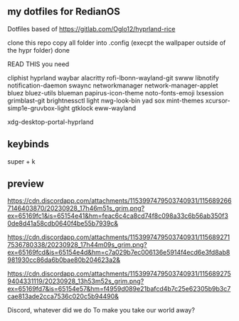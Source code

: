 ## my dotfiles for RedianOS

Dotfiles
based of https://gitlab.com/Oglo12/hyprland-rice

clone this repo
copy all folder into .config (execpt the wallpaper outside of the hypr folder)
done


READ THIS
you need 

cliphist
hyprland
waybar
alacritty
rofi-lbonn-wayland-git
swww
libnotify
notification-daemon
swaync
networkmanager
network-manager-applet
bluez
bluez-utils
blueman
papirus-icon-theme
noto-fonts-emoji
lxsession
grimblast-git
brightnessctl
light
nwg-look-bin
yad
sox
mint-themes
xcursor-simp1e-gruvbox-light
gtklock
eww-wayland

xdg-desktop-portal-hyprland

## keybinds
super + k 

## preview
https://cdn.discordapp.com/attachments/1153997479503740931/1156892667146403870/20230928_17h46m51s_grim.png?ex=65169fc1&is=65154e41&hm=feac6c4ca8cd74f8c098a33c6b56ab350f30de8d41a58cdb0640f4be55b7939c&


https://cdn.discordapp.com/attachments/1153997479503740931/1156892717536780338/20230928_17h44m09s_grim.png?ex=65169fcd&is=65154e4d&hm=c7a029b7ec006136e5914f4ecd6e3fd8ab8981930cc86da6b0bae80b204623a2&


https://cdn.discordapp.com/attachments/1153997479503740931/1156892759404331119/20230928_13h53m52s_grim.png?ex=65169fd7&is=65154e57&hm=f4959d089e21bafcd4b7c25e62305b9b3c7cae813ade2cca7536c020c5b94490&

Discord, whatever did we do
To make you take our world away?

